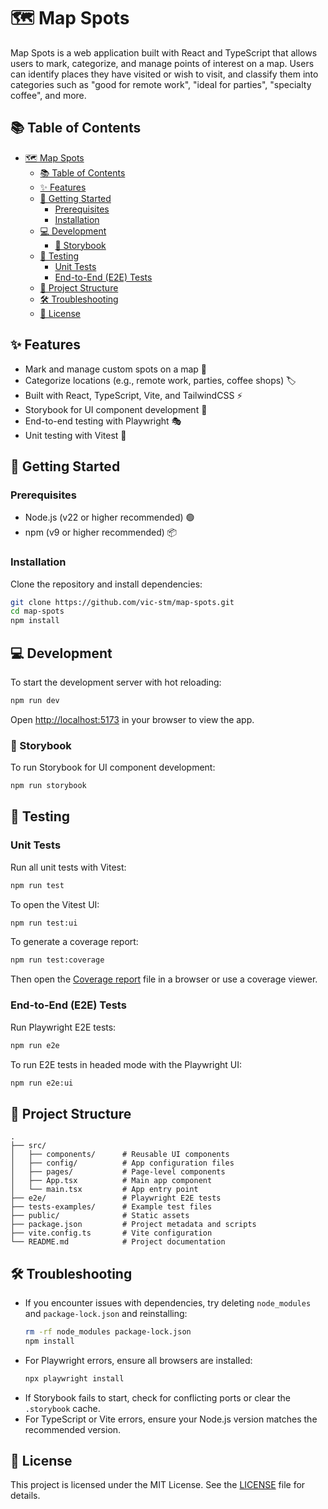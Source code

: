 # 🗺️ Map Spots

Map Spots is a web application built with React and TypeScript that allows users to mark, categorize, and manage points of interest on a map. Users can identify places they have visited or wish to visit, and classify them into categories such as "good for remote work", "ideal for parties", "specialty coffee", and more.

## 📚 Table of Contents

- [🗺️ Map Spots](#️-map-spots)
  - [📚 Table of Contents](#-table-of-contents)
  - [✨ Features](#-features)
  - [🚀 Getting Started](#-getting-started)
    - [Prerequisites](#prerequisites)
    - [Installation](#installation)
  - [💻 Development](#-development)
    - [📕 Storybook](#-storybook)
  - [🧪 Testing](#-testing)
    - [Unit Tests](#unit-tests)
    - [End-to-End (E2E) Tests](#end-to-end-e2e-tests)
  - [📁 Project Structure](#-project-structure)
  - [🛠️ Troubleshooting](#️-troubleshooting)
  - [📝 License](#-license)

## ✨ Features

- Mark and manage custom spots on a map 📍
- Categorize locations (e.g., remote work, parties, coffee shops) 🏷️
- Built with React, TypeScript, Vite, and TailwindCSS ⚡
- Storybook for UI component development 📖
- End-to-end testing with Playwright 🎭
- Unit testing with Vitest 🧪

## 🚀 Getting Started

### Prerequisites

- Node.js (v22 or higher recommended) 🟢
- npm (v9 or higher recommended) 📦

### Installation

Clone the repository and install dependencies:

```bash
git clone https://github.com/vic-stm/map-spots.git
cd map-spots
npm install
```

## 💻 Development

To start the development server with hot reloading:

```bash
npm run dev
```

Open [http://localhost:5173](http://localhost:5173) in your browser to view the app.

### 📕 Storybook

To run Storybook for UI component development:

```bash
npm run storybook
```

## 🧪 Testing

### Unit Tests

Run all unit tests with Vitest:

```bash
npm run test
```

To open the Vitest UI:

```bash
npm run test:ui
```

To generate a coverage report:

```bash
npm run test:coverage
```

Then open the [Coverage report](coverage/index.html) file in a browser or use a coverage viewer.

### End-to-End (E2E) Tests

Run Playwright E2E tests:

```bash
npm run e2e
```

To run E2E tests in headed mode with the Playwright UI:

```bash
npm run e2e:ui
```

## 📁 Project Structure

```
.
├── src/
│   ├── components/      # Reusable UI components
│   ├── config/          # App configuration files
│   ├── pages/           # Page-level components
│   ├── App.tsx          # Main app component
│   └── main.tsx         # App entry point
├── e2e/                 # Playwright E2E tests
├── tests-examples/      # Example test files
├── public/              # Static assets
├── package.json         # Project metadata and scripts
├── vite.config.ts       # Vite configuration
└── README.md            # Project documentation
```

## 🛠️ Troubleshooting

- If you encounter issues with dependencies, try deleting `node_modules` and `package-lock.json` and reinstalling:
  ```bash
  rm -rf node_modules package-lock.json
  npm install
  ```
- For Playwright errors, ensure all browsers are installed:
  ```bash
  npx playwright install
  ```
- If Storybook fails to start, check for conflicting ports or clear the `.storybook` cache.
- For TypeScript or Vite errors, ensure your Node.js version matches the recommended version.

## 📝 License

This project is licensed under the MIT License. See the [LICENSE](./LICENSE) file for details.
